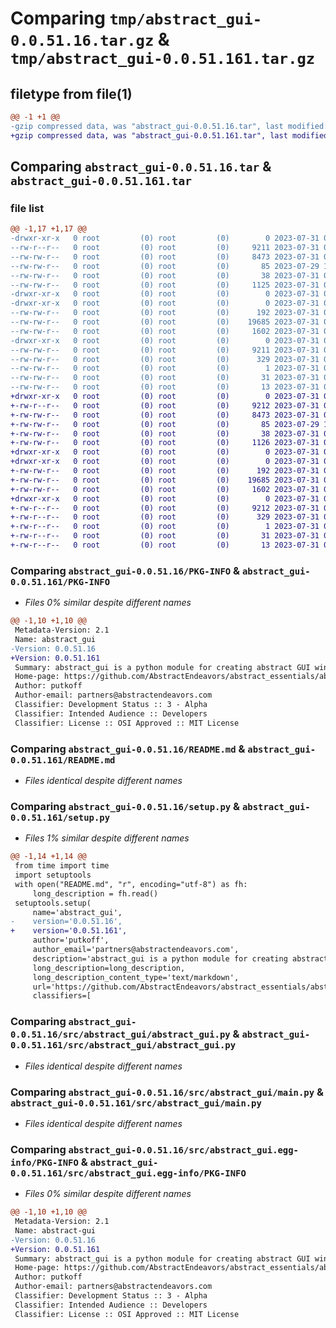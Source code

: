 # Comparing `tmp/abstract_gui-0.0.51.16.tar.gz` & `tmp/abstract_gui-0.0.51.161.tar.gz`

## filetype from file(1)

```diff
@@ -1 +1 @@
-gzip compressed data, was "abstract_gui-0.0.51.16.tar", last modified: Mon Jul 31 04:09:45 2023, max compression
+gzip compressed data, was "abstract_gui-0.0.51.161.tar", last modified: Mon Jul 31 04:13:13 2023, max compression
```

## Comparing `abstract_gui-0.0.51.16.tar` & `abstract_gui-0.0.51.161.tar`

### file list

```diff
@@ -1,17 +1,17 @@
-drwxr-xr-x   0 root         (0) root         (0)        0 2023-07-31 04:09:45.455345 abstract_gui-0.0.51.16/
--rw-r--r--   0 root         (0) root         (0)     9211 2023-07-31 04:09:45.455345 abstract_gui-0.0.51.16/PKG-INFO
--rw-rw-r--   0 root         (0) root         (0)     8473 2023-07-31 00:08:47.000000 abstract_gui-0.0.51.16/README.md
--rw-rw-r--   0 root         (0) root         (0)       85 2023-07-29 19:09:21.000000 abstract_gui-0.0.51.16/pyproject.toml
--rw-rw-r--   0 root         (0) root         (0)       38 2023-07-31 04:09:45.455345 abstract_gui-0.0.51.16/setup.cfg
--rw-rw-r--   0 root         (0) root         (0)     1125 2023-07-31 04:09:36.000000 abstract_gui-0.0.51.16/setup.py
-drwxr-xr-x   0 root         (0) root         (0)        0 2023-07-31 04:09:45.455345 abstract_gui-0.0.51.16/src/
-drwxr-xr-x   0 root         (0) root         (0)        0 2023-07-31 04:09:45.455345 abstract_gui-0.0.51.16/src/abstract_gui/
--rw-rw-r--   0 root         (0) root         (0)      192 2023-07-31 04:09:25.000000 abstract_gui-0.0.51.16/src/abstract_gui/__init__.py
--rw-rw-r--   0 root         (0) root         (0)    19685 2023-07-31 00:14:46.000000 abstract_gui-0.0.51.16/src/abstract_gui/abstract_gui.py
--rw-rw-r--   0 root         (0) root         (0)     1602 2023-07-31 04:07:58.000000 abstract_gui-0.0.51.16/src/abstract_gui/main.py
-drwxr-xr-x   0 root         (0) root         (0)        0 2023-07-31 04:09:45.455345 abstract_gui-0.0.51.16/src/abstract_gui.egg-info/
--rw-rw-r--   0 root         (0) root         (0)     9211 2023-07-31 04:09:45.000000 abstract_gui-0.0.51.16/src/abstract_gui.egg-info/PKG-INFO
--rw-rw-r--   0 root         (0) root         (0)      329 2023-07-31 04:09:45.000000 abstract_gui-0.0.51.16/src/abstract_gui.egg-info/SOURCES.txt
--rw-rw-r--   0 root         (0) root         (0)        1 2023-07-31 04:09:45.000000 abstract_gui-0.0.51.16/src/abstract_gui.egg-info/dependency_links.txt
--rw-rw-r--   0 root         (0) root         (0)       31 2023-07-31 04:09:45.000000 abstract_gui-0.0.51.16/src/abstract_gui.egg-info/requires.txt
--rw-rw-r--   0 root         (0) root         (0)       13 2023-07-31 04:09:45.000000 abstract_gui-0.0.51.16/src/abstract_gui.egg-info/top_level.txt
+drwxr-xr-x   0 root         (0) root         (0)        0 2023-07-31 04:13:13.469013 abstract_gui-0.0.51.161/
+-rw-r--r--   0 root         (0) root         (0)     9212 2023-07-31 04:13:13.469013 abstract_gui-0.0.51.161/PKG-INFO
+-rw-rw-r--   0 root         (0) root         (0)     8473 2023-07-31 00:08:47.000000 abstract_gui-0.0.51.161/README.md
+-rw-rw-r--   0 root         (0) root         (0)       85 2023-07-29 19:09:21.000000 abstract_gui-0.0.51.161/pyproject.toml
+-rw-rw-r--   0 root         (0) root         (0)       38 2023-07-31 04:13:13.469013 abstract_gui-0.0.51.161/setup.cfg
+-rw-rw-r--   0 root         (0) root         (0)     1126 2023-07-31 04:13:06.000000 abstract_gui-0.0.51.161/setup.py
+drwxr-xr-x   0 root         (0) root         (0)        0 2023-07-31 04:13:13.469013 abstract_gui-0.0.51.161/src/
+drwxr-xr-x   0 root         (0) root         (0)        0 2023-07-31 04:13:13.469013 abstract_gui-0.0.51.161/src/abstract_gui/
+-rw-rw-r--   0 root         (0) root         (0)      192 2023-07-31 04:09:25.000000 abstract_gui-0.0.51.161/src/abstract_gui/__init__.py
+-rw-rw-r--   0 root         (0) root         (0)    19685 2023-07-31 00:14:46.000000 abstract_gui-0.0.51.161/src/abstract_gui/abstract_gui.py
+-rw-rw-r--   0 root         (0) root         (0)     1602 2023-07-31 04:07:58.000000 abstract_gui-0.0.51.161/src/abstract_gui/main.py
+drwxr-xr-x   0 root         (0) root         (0)        0 2023-07-31 04:13:13.469013 abstract_gui-0.0.51.161/src/abstract_gui.egg-info/
+-rw-r--r--   0 root         (0) root         (0)     9212 2023-07-31 04:13:13.000000 abstract_gui-0.0.51.161/src/abstract_gui.egg-info/PKG-INFO
+-rw-r--r--   0 root         (0) root         (0)      329 2023-07-31 04:13:13.000000 abstract_gui-0.0.51.161/src/abstract_gui.egg-info/SOURCES.txt
+-rw-r--r--   0 root         (0) root         (0)        1 2023-07-31 04:13:13.000000 abstract_gui-0.0.51.161/src/abstract_gui.egg-info/dependency_links.txt
+-rw-r--r--   0 root         (0) root         (0)       31 2023-07-31 04:13:13.000000 abstract_gui-0.0.51.161/src/abstract_gui.egg-info/requires.txt
+-rw-r--r--   0 root         (0) root         (0)       13 2023-07-31 04:13:13.000000 abstract_gui-0.0.51.161/src/abstract_gui.egg-info/top_level.txt
```

### Comparing `abstract_gui-0.0.51.16/PKG-INFO` & `abstract_gui-0.0.51.161/PKG-INFO`

 * *Files 0% similar despite different names*

```diff
@@ -1,10 +1,10 @@
 Metadata-Version: 2.1
 Name: abstract_gui
-Version: 0.0.51.16
+Version: 0.0.51.161
 Summary: abstract_gui is a python module for creating abstract GUI windows and interacting with them. It uses the PySimpleGUI library and provides additional utilities for simplifying the creation and handling of PySimpleGUI windows.
 Home-page: https://github.com/AbstractEndeavors/abstract_essentials/abstract_gui
 Author: putkoff
 Author-email: partners@abstractendeavors.com
 Classifier: Development Status :: 3 - Alpha
 Classifier: Intended Audience :: Developers
 Classifier: License :: OSI Approved :: MIT License
```

### Comparing `abstract_gui-0.0.51.16/README.md` & `abstract_gui-0.0.51.161/README.md`

 * *Files identical despite different names*

### Comparing `abstract_gui-0.0.51.16/setup.py` & `abstract_gui-0.0.51.161/setup.py`

 * *Files 1% similar despite different names*

```diff
@@ -1,14 +1,14 @@
 from time import time
 import setuptools
 with open("README.md", "r", encoding="utf-8") as fh:
     long_description = fh.read()
 setuptools.setup(
     name='abstract_gui',
-    version='0.0.51.16',
+    version='0.0.51.161',
     author='putkoff',
     author_email='partners@abstractendeavors.com',
     description='abstract_gui is a python module for creating abstract GUI windows and interacting with them. It uses the PySimpleGUI library and provides additional utilities for simplifying the creation and handling of PySimpleGUI windows.',
     long_description=long_description,
     long_description_content_type='text/markdown',
     url='https://github.com/AbstractEndeavors/abstract_essentials/abstract_gui',
     classifiers=[
```

### Comparing `abstract_gui-0.0.51.16/src/abstract_gui/abstract_gui.py` & `abstract_gui-0.0.51.161/src/abstract_gui/abstract_gui.py`

 * *Files identical despite different names*

### Comparing `abstract_gui-0.0.51.16/src/abstract_gui/main.py` & `abstract_gui-0.0.51.161/src/abstract_gui/main.py`

 * *Files identical despite different names*

### Comparing `abstract_gui-0.0.51.16/src/abstract_gui.egg-info/PKG-INFO` & `abstract_gui-0.0.51.161/src/abstract_gui.egg-info/PKG-INFO`

 * *Files 0% similar despite different names*

```diff
@@ -1,10 +1,10 @@
 Metadata-Version: 2.1
 Name: abstract-gui
-Version: 0.0.51.16
+Version: 0.0.51.161
 Summary: abstract_gui is a python module for creating abstract GUI windows and interacting with them. It uses the PySimpleGUI library and provides additional utilities for simplifying the creation and handling of PySimpleGUI windows.
 Home-page: https://github.com/AbstractEndeavors/abstract_essentials/abstract_gui
 Author: putkoff
 Author-email: partners@abstractendeavors.com
 Classifier: Development Status :: 3 - Alpha
 Classifier: Intended Audience :: Developers
 Classifier: License :: OSI Approved :: MIT License
```

